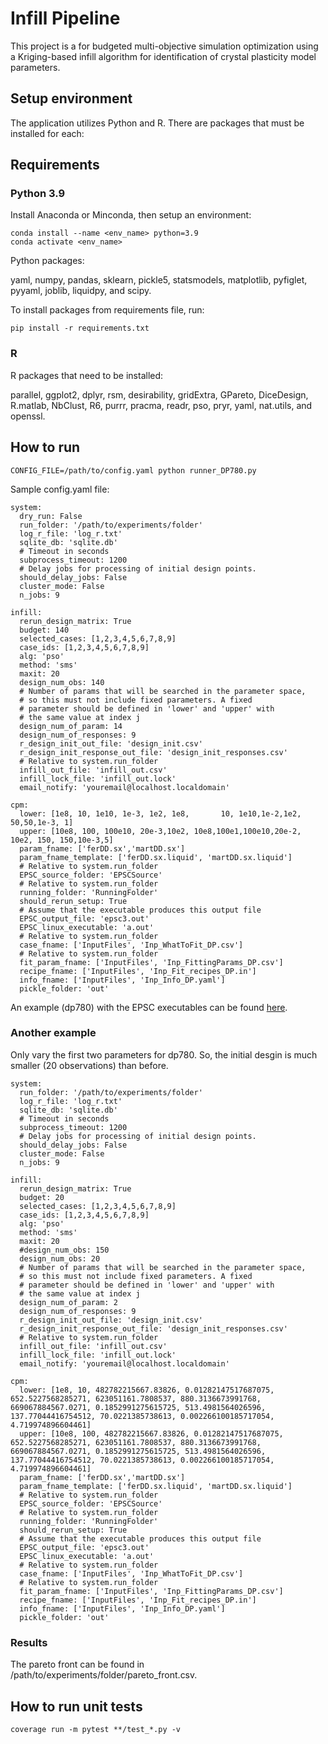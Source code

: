 
# Infill Pipeline

This project is a for budgeted multi-objective simulation optimization using a Kriging-based infill algorithm for identification of
crystal plasticity model parameters.


## Setup environment

The application utilizes Python and R. There are packages that must be installed for each:

## Requirements
### Python 3.9
Install Anaconda or Minconda, then setup an environment:
```
conda install --name <env_name> python=3.9
conda activate <env_name>
```

Python packages:

yaml, numpy, pandas, sklearn, pickle5, statsmodels, matplotlib, pyfiglet, pyyaml, joblib, liquidpy, and scipy.

To install packages from requirements file, run:
```
pip install -r requirements.txt
```

### R

R packages that need to be installed:

parallel, ggplot2, dplyr, rsm, desirability, gridExtra, GPareto, DiceDesign, R.matlab, NbClust, R6, purrr, pracma,
readr, pso, pryr, yaml, nat.utils, and openssl.

## How to run

```
CONFIG_FILE=/path/to/config.yaml python runner_DP780.py
```

Sample config.yaml file:
```
system:
  dry_run: False
  run_folder: '/path/to/experiments/folder'
  log_r_file: 'log_r.txt'
  sqlite_db: 'sqlite.db'
  # Timeout in seconds
  subprocess_timeout: 1200
  # Delay jobs for processing of initial design points.
  should_delay_jobs: False
  cluster_mode: False
  n_jobs: 9

infill:
  rerun_design_matrix: True
  budget: 140
  selected_cases: [1,2,3,4,5,6,7,8,9]
  case_ids: [1,2,3,4,5,6,7,8,9]
  alg: 'pso'
  method: 'sms'
  maxit: 20
  design_num_obs: 140
  # Number of params that will be searched in the parameter space,
  # so this must not include fixed parameters. A fixed
  # parameter should be defined in 'lower' and 'upper' with
  # the same value at index j
  design_num_of_param: 14
  design_num_of_responses: 9
  r_design_init_out_file: 'design_init.csv'
  r_design_init_response_out_file: 'design_init_responses.csv'
  # Relative to system.run_folder
  infill_out_file: 'infill_out.csv'
  infill_lock_file: 'infill_out.lock'
  email_notify: 'youremail@localhost.localdomain'

cpm:
  lower: [1e8, 10, 1e10, 1e-3, 1e2, 1e8,       10, 1e10,1e-2,1e2, 50,50,1e-3, 1]
  upper: [10e8, 100, 100e10, 20e-3,10e2, 10e8,100e1,100e10,20e-2, 10e2, 150, 150,10e-3,5]
  param_fname: ['ferDD.sx','martDD.sx']
  param_fname_template: ['ferDD.sx.liquid', 'martDD.sx.liquid']
  # Relative to system.run_folder
  EPSC_source_folder: 'EPSCSource'
  # Relative to system.run_folder
  running_folder: 'RunningFolder'
  should_rerun_setup: True
  # Assume that the executable produces this output file
  EPSC_output_file: 'epsc3.out'
  EPSC_linux_executable: 'a.out'
  # Relative to system.run_folder
  case_fname: ['InputFiles', 'Inp_WhatToFit_DP.csv']
  # Relative to system.run_folder
  fit_param_fname: ['InputFiles', 'Inp_FittingParams_DP.csv']
  recipe_fname: ['InputFiles', 'Inp_Fit_recipes_DP.in']
  info_fname: ['InputFiles', 'Inp_Info_DP.yaml']
  pickle_folder: 'out'
```
An example (dp780) with the EPSC executables can be found [here](https://universitysystemnh-my.sharepoint.com/:u:/g/personal/kv1033_usnh_edu/Edm_J9RclD9MrzEz0WI8mbwBIH_2S1yPRWPsa1xHXiq6_Q?e=xyyxNu).

### Another example

Only vary the first two parameters for dp780. So, the initial desgin is much smaller (20 observations) than before.

```
system:
  run_folder: '/path/to/experiments/folder'
  log_r_file: 'log_r.txt'
  sqlite_db: 'sqlite.db'
  # Timeout in seconds
  subprocess_timeout: 1200
  # Delay jobs for processing of initial design points.
  should_delay_jobs: False
  cluster_mode: False
  n_jobs: 9

infill:
  rerun_design_matrix: True
  budget: 20
  selected_cases: [1,2,3,4,5,6,7,8,9]
  case_ids: [1,2,3,4,5,6,7,8,9]
  alg: 'pso'
  method: 'sms'
  maxit: 20
  #design_num_obs: 150
  design_num_obs: 20
  # Number of params that will be searched in the parameter space,
  # so this must not include fixed parameters. A fixed
  # parameter should be defined in 'lower' and 'upper' with
  # the same value at index j
  design_num_of_param: 2
  design_num_of_responses: 9
  r_design_init_out_file: 'design_init.csv'
  r_design_init_response_out_file: 'design_init_responses.csv'
  # Relative to system.run_folder
  infill_out_file: 'infill_out.csv'
  infill_lock_file: 'infill_out.lock'
  email_notify: 'youremail@localhost.localdomain' 

cpm:
  lower: [1e8, 10, 482782215667.83826, 0.01282147517687075, 652.5227568285271, 623051161.7808537, 880.3136673991768, 669067884567.0271, 0.1852991275615725, 513.4981564026596, 137.77044416754512, 70.0221385738613, 0.002266100185717054, 4.719974896604461]
  upper: [10e8, 100, 482782215667.83826, 0.01282147517687075, 652.5227568285271, 623051161.7808537, 880.3136673991768, 669067884567.0271, 0.1852991275615725, 513.4981564026596, 137.77044416754512, 70.0221385738613, 0.002266100185717054, 4.719974896604461]
  param_fname: ['ferDD.sx','martDD.sx']
  param_fname_template: ['ferDD.sx.liquid', 'martDD.sx.liquid']
  # Relative to system.run_folder
  EPSC_source_folder: 'EPSCSource'
  # Relative to system.run_folder
  running_folder: 'RunningFolder'
  should_rerun_setup: True
  # Assume that the executable produces this output file
  EPSC_output_file: 'epsc3.out'
  EPSC_linux_executable: 'a.out'
  # Relative to system.run_folder
  case_fname: ['InputFiles', 'Inp_WhatToFit_DP.csv']
  # Relative to system.run_folder
  fit_param_fname: ['InputFiles', 'Inp_FittingParams_DP.csv']
  recipe_fname: ['InputFiles', 'Inp_Fit_recipes_DP.in']
  info_fname: ['InputFiles', 'Inp_Info_DP.yaml']
  pickle_folder: 'out'
```

### Results
The pareto front can be found in /path/to/experiments/folder/pareto_front.csv.

## How to run unit tests
```
coverage run -m pytest **/test_*.py -v
```




